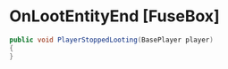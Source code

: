 <Badge type="danger" text="Carbon Compatible"/><Badge type="warning" text="Oxide Compatible"/>
# OnLootEntityEnd [FuseBox]
```csharp
public void PlayerStoppedLooting(BasePlayer player)
{
}

```
